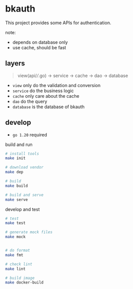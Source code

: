 # bkauth

This project provides some APIs for  authentication.

note:

- depends on database only
- use cache, should be fast


## layers

> view(api/*/*.go) -> service -> cache -> dao -> database

- `view` only do the validation and conversion
- `service` do the business logic
- `cache` only care about the cache
- `dao` do the query
- `database` is the database of bkauth

## develop

- `go 1.20` required

build and run

```bash
# install tools
make init

# download vendor
make dep

# build
make build

# build and serve
make serve

```

develop and test

```bash
# test
make test

# generate mock files
make mock


# do format
make fmt

# check lint
make lint

# build image
make docker-build
```
